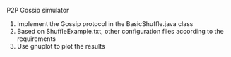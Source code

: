 P2P Gossip simulator


1. Implement the Gossip protocol in the BasicShuffle.java class
2. Based on ShuffleExample.txt, other configuration files
according to the requirements
3. Use gnuplot to plot the results